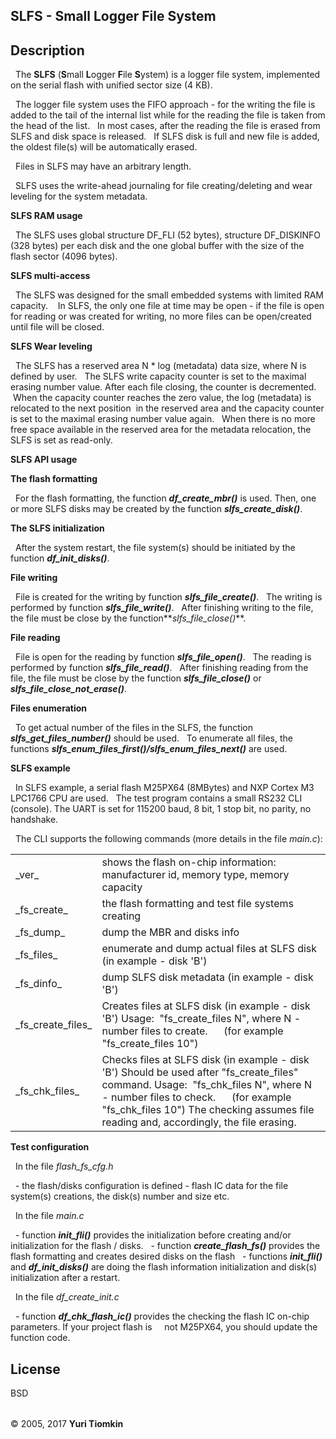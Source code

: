 <div id="wrap">

<div id="header">


<div id="content">

## SLFS - Small Logger File System

<div class="tabber">

<div class="tabbertab">

## Description

  The **SLFS** (**S**mall **L**ogger **F**ile **S**ystem) is a logger file system, implemented on the serial flash with unified
sector size (4 KB).

  The logger file system uses the FIFO approach - for the writing the file is added to the tail of the internal list
while for the reading the file is taken from the head of the list.
  In most cases, after the reading the file is erased from SLFS and disk space is released.
  If SLFS disk is full and new file is added, the oldest file(s) will be automatically erased.

  Files in SLFS may have an arbitrary length.

  SLFS uses the write-ahead journaling for file creating/deleting and wear leveling for the system metadata.

<span class="blue1">**SLFS RAM usage**</span>

  The SLFS uses global structure DF_FLI (52 bytes), structure DF_DISKINFO (328 bytes) per each disk and the one
global buffer with the size of the flash sector (4096 bytes).

<span class="blue1">**SLFS multi-access**</span>

  The SLFS was designed for the small embedded systems with limited RAM capacity.
   In SLFS, the only one file at time may be open - if the file is open for reading or was created for writing, no more
files can be open/created until file will be closed.

<span class="blue1">**SLFS Wear leveling**</span>

  The SLFS has a reserved area N * log (metadata) data size, where N is defined by user.
  The SLFS write capacity counter is set to the maximal erasing number value. After each file closing, the counter is decremented.  When the capacity counter reaches the zero value, the log (metadata) is relocated to the next position  in the reserved area and the capacity counter is set to the maximal erasing number value again.
  When there is no more free space available in the reserved area for the metadata relocation, the SLFS is set as read-only.

<span class="blue1">**SLFS API usage**</span>

<span class="blue1">**The flash formatting**</span>

  For the flash formatting, the function **_df_create_mbr()_** is used. Then, one or more SLFS disks may be created
by the function **_slfs_create_disk()_**.

<span class="blue1">**The SLFS initialization**</span>

  After the system restart, the file system(s) should be initiated by the function **_df_init_disks()_**.

<span class="blue1">**File writing**</span>

  File is created for the writing by function **_slfs_file_create()_**.
  The writing is performed by function **_slfs_file_write()_**.
  After finishing writing to the file, the file must be close by the function**_slfs_file_close()_**.

<span class="blue1">**File reading**</span>

  File is open for the reading by function **_slfs_file_open()_**.
  The reading is performed by function **_slfs_file_read()_**.
  After finishing reading from the file, the file must be close by the function **_slfs_file_close()_** or **_slfs_file_close_not_erase()_**.

<span class="blue1">**Files enumeration**</span>

  To get actual number of the files in the SLFS, the function **_slfs_get_files_number()_** should be used.
  To enumerate all files, the functions **_slfs_enum_files_first()/slfs_enum_files_next()_** are used.

<span class="blue1">**SLFS example**</span>

  In SLFS example, a serial flash M25PX64 (8MBytes) and NXP Cortex M3 LPC1766 CPU are used.
  The test program contains a small RS232 CLI (console). The UART is set for 115200 baud, 8 bit, 1 stop bit, no parity, no handshake.

  The CLI supports the following commands (more details in the file _main.c_):

<table cellpadding="0" cellspacing="0" border="0" id="table" class="sortable">

<tbody>

<tr>

<td>_ver_</td>

<td>shows the flash on-chip information: manufacturer id, memory type, memory capacity</td>

</tr>

<tr>

<td>_fs_create_</td>

<td>the flash formatting and test file systems creating</td>

</tr>

<tr>

<td>_fs_dump_</td>

<td>dump the MBR and disks info</td>

</tr>

<tr>

<td>_fs_files_</td>

<td>enumerate and dump actual files at SLFS disk (in example - disk 'B')</td>

</tr>

<tr>

<td>_fs_dinfo_</td>

<td>dump SLFS disk metadata (in example - disk 'B')</td>

</tr>

<tr>

<td>_fs_create_files_</td>

<td>Creates files at SLFS disk (in example - disk 'B')
Usage:  "fs_create_files N", where N - number files to create.
     (for example "fs_create_files 10")</td>

</tr>

<tr>

<td>_fs_chk_files_</td>

<td>Checks files at SLFS disk (in example - disk 'B')
Should be used after "fs_create_files" command.
Usage:  "fs_chk_files N", where N - number files to check.
     (for example "fs_chk_files 10")
The checking assumes file reading and, accordingly, the file erasing.</td>

</tr>

</tbody>

</table>

<span class="blue1">**Test configuration**</span>

  In the file _flash_fs_cfg.h_

  - the flash/disks configuration is defined - flash IC data for the file system(s) creations, the disk(s) number and size etc.

  In the file _main.c_

  - function **_init_fli()_** provides the initialization before creating and/or initialization for the flash / disks.
  - function **_create_flash_fs()_** provides the flash formatting and creates desired disks on the flash
  - functions **_init_fli()_** and **_df_init_disks()_** are doing the flash information initialization and disk(s) initialization after a restart.

  In the file _df_create_init.c_

  - function **_df_chk_flash_ic()_** provides the checking the flash IC on-chip parameters. If your project flash is
    not M25PX64, you should update the function code.

</div>

<div class="tabbertab">

## License

<table cellpadding="0" cellspacing="0" border="0" id="table_1" class="sortable">

<tbody>

<tr>
BSD
</tr>


</tbody>

</table>

</div>

</div>

</div>


<div id="footer">

© 2005, 2017 **Yuri Tiomkin**

</div>

</div>